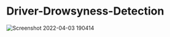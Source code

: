 # Driver-Drowsyness-Detection
![Screenshot 2022-04-03 190414](https://user-images.githubusercontent.com/81609398/161430636-afc7294f-2c2c-42b5-83ff-ede409e34a75.png)
